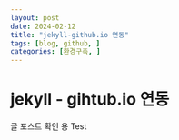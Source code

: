 ```yaml
---
layout: post
date: 2024-02-12
title: "jekyll-github.io 연동"
tags: [blog, github, ]
categories: [환경구축, ]
---
```



# jekyll - gihtub.io 연동


글 포스트 확인 용 Test

